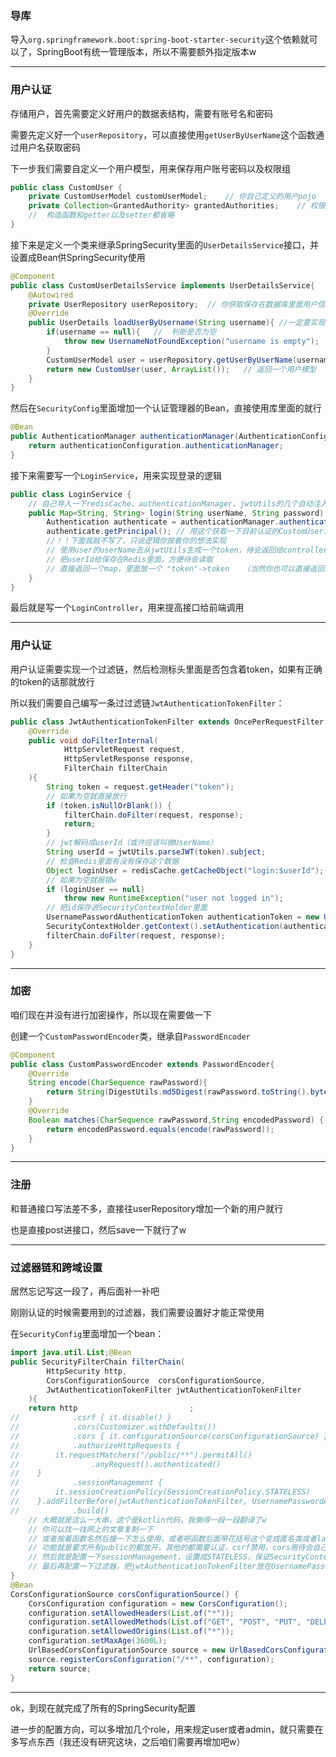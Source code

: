 ### 导库

导入`org.springframework.boot:spring-boot-starter-security`这个依赖就可以了，SpringBoot有统一管理版本，所以不需要额外指定版本w

---

### 用户认证

存储用户，首先需要定义好用户的数据表结构，需要有账号名和密码

需要先定义好一个`userRepository`，可以直接使用`getUserByUserName`这个函数通过用户名获取密码

下一步我们需要自定义一个用户模型，用来保存用户账号密码以及权限组

```java
public class CustomUser {
    private CustomUserModel customUserModel;    // 你自己定义的用户pojo
    private Collection<GrantedAuthority> grantedAuthorities;    // 权限组信息
    //  构造函数和getter以及setter都省略
}
```

接下来是定义一个类来继承SpringSecurity里面的`UserDetailsService`接口，并设置成Bean供SpringSecurity使用

```java
@Component
public class CustomUserDetailsService implements UserDetailsService{
    @Autowired
    private UserRepository userRepository;  // 你获取保存在数据库里面用户信息的仓库
    @Override
    public UserDetails loadUserByUsername(String username){ //一定要实现的方法w
        if(username == null){   //  判断是否为空
            throw new UsernameNotFoundException("username is empty");
        }
        CustomUserModel user = userRepository.getUserByUserName(username);
        return new CustomUser(user, ArrayList());   // 返回一个用户模型
    }
}
```

然后在`SecurityConfig`里面增加一个认证管理器的Bean，直接使用库里面的就行

```java
@Bean
public AuthenticationManager authenticationManager(AuthenticationConfiguration authenticationConfiguration){
    return authenticationConfiguration.authenticationManager;
}
```

接下来需要写一个`LoginService`，用来实现登录的逻辑

```java
public class LoginService {
    // 自己导入一下redisCache、authenticationManager、jwtUtils的几个自动注入（实在不想在这里愚蠢的写了）
    public Map<String, String> login(String userName, String password) {
        Authentication authenticate = authenticationManager.authenticate(UsernamePasswordAuthenticationToken(userDTO.userName, userDTO.password));
        authenticate.getPrincipal(); // 用这个获取一下目前认证的CustomUser，函数返回的是Object，需要强转成CustomUser然后再做下一步操作
        //！！下面我就不写了，只说逻辑你按着你的想法实现
        // 使用user的userName去从jwtUtils生成一个token，待会返回给controller
        // 把userId给保存在Redis里面，方便待会读取
        // 直接返回一个map，里面放一个 "token"->token   （当然你也可以直接返回一串token信息，或者是使用一个vo给包装起来也可以，随便怎么写只要能把token返回给前端就没问题）
    }
}
```

最后就是写一个`LoginController`，用来提高接口给前端调用

--- 

### 用户认证

用户认证需要实现一个过滤链，然后检测标头里面是否包含着token，如果有正确的token的话那就放行

所以我们需要自己编写一条过过滤链`JwtAuthenticationTokenFilter`：

```java
public class JwtAuthenticationTokenFilter extends OncePerRequestFilter {
    @Override
    public void doFilterInternal(
            HttpServletRequest request,
            HttpServletResponse response,
            FilterChain filterChain
    ){
        String token = request.getHeader("token");
        // 如果为空就直接放行
        if (token.isNullOrBlank()) {
            filterChain.doFilter(request, response);
            return;
        }
        // jwt解码成userId（或许应该叫做UserName）
        String userId = jwtUtils.parseJWT(token).subject;
        // 检查Redis里面有没有保存这个数据
        Object loginUser = redisCache.getCacheObject("login:$userId");
        // 如果为空就报错w
        if (loginUser == null)
            throw new RuntimeException("user not logged in");
        // 把id保存进SecurityContextHolder里面
        UsernamePasswordAuthenticationToken authenticationToken = new UsernamePasswordAuthenticationToken(loginUser, null, null);
        SecurityContextHolder.getContext().setAuthentication(authenticationToken);
        filterChain.doFilter(request, response);
    }
}
```

--- 

### 加密

咱们现在并没有进行加密操作，所以现在需要做一下

创建一个`CustomPasswordEncoder`类，继承自`PasswordEncoder`

```java
@Component
public class CustomPasswordEncoder extends PasswordEncoder{
    @Override
    String encode(CharSequence rawPassword){
        return String(DigestUtils.md5Digest(rawPassword.toString().byteInputStream()));
    }
    @Override
    Boolean matches(CharSequence rawPassword,String encodedPassword) {
        return encodedPassword.equals(encode(rawPassword));
    }
}
```

---

### 注册

和普通接口写法差不多，直接往userRepository增加一个新的用户就行

也是直接post进接口，然后save一下就行了w

---

### 过滤器链和跨域设置

居然忘记写这一段了，再后面补一补吧

刚刚认证的时候需要用到的过滤器，我们需要设置好才能正常使用

在`SecurityConfig`里面增加一个bean：

```java
import java.util.List;@Bean
public SecurityFilterChain filterChain(
        HttpSecurity http,
        CorsConfigurationSource  corsConfigurationSource,
        JwtAuthenticationTokenFilter jwtAuthenticationTokenFilter
    ){
    return http                         ;
//            .csrf { it.disable() }
//            .cors(Customizer.withDefaults())
//            .cors { it.configurationSource(corsConfigurationSource) }
//            .authorizeHttpRequests {
//        it.requestMatchers("/public/**").permitAll()
//                .anyRequest().authenticated()
//    }
//            .sessionManagement {
//        it.sessionCreationPolicy(SessionCreationPolicy.STATELESS)
//    }.addFilterBefore(jwtAuthenticationTokenFilter, UsernamePasswordAuthenticationFilter.getClass())
//            .build()
    // 大概就是这么一大串，这个是kotlin代码，我懒得一段一段翻译了w
    // 你可以找一找网上的文章复制一下
    // 或者按着函数名然后搜一下怎么使用，或者吧函数后面带花括号这个变成匿名类或者lambda写一下代码呗，都差不多这样
    // 功能就是要求所有public的都放开，其他的都需要认证，csrf禁用，cors用待会自己配置的跨域
    // 然后就是配置一下sessionManagement，设置成STATELESS，保证SecurityContext的配置咱们手动来不要依赖框架
    // 最后再配置一下过滤器，把jwtAuthenticationTokenFilter放在UsernamePasswordAuthenticationFilter前面
}
@Bean
CorsConfigurationSource corsConfigurationSource() {
    CorsConfiguration configuration = new CorsConfiguration();
    configuration.setAllowedHeaders(List.of("*"));
    configuration.setAllowedMethods(List.of("GET", "POST", "PUT", "DELETE"));
    configuration.setAllowedOrigins(List.of("*"));
    configuration.setMaxAge(3600L);
    UrlBasedCorsConfigurationSource source = new UrlBasedCorsConfigurationSource();
    source.registerCorsConfiguration("/**", configuration);
    return source;
}
```
---

ok，到现在就完成了所有的SpringSecurity配置

进一步的配置方向，可以多增加几个role，用来规定user或者admin，就只需要在多写点东西（我还没有研究这块，之后咱们需要再增加吧w）